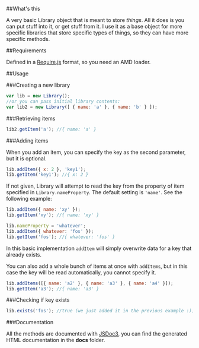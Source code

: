 ##What's this

A very basic Library object that is meant to store *things*. All it does is you can put stuff into it, or get stuff from it. I use it as a base object for more specific libraries that store specific types of things, so they can have more specific methods.

##Requirements

Defined in a [Require.js](http://requirejs.org/) format, so you need an AMD loader.

##Usage

###Creating a new library

```javascript
var lib = new Library();
//or you can pass initial library contents:
var lib2 = new Library([ { name: 'a' }, { name: 'b' } ]);
```

###Retrieving items

```javascript
lib2.getItem('a'); //{ name: 'a' }
```

###Adding items

When you add an item, you can specify the key as the second parameter, but it is optional. 

```javascript
lib.addItem({ x: 2 }, 'key1');
lib.getItem('key1'); //{ x: 2 }
```

If not given, Library will attempt to read the key from the property of item specified in `Library.nameProperty`. The default setting is `'name'`. See the following example:

```javascript
lib.addItem({ name: 'xy' });
lib.getItem('xy'); //{ name: 'xy' }

lib.nameProperty = 'whatever';
lib.addItem({ whatever: 'fos' });
lib.getItem('fos'); //{ whatever: 'fos' }
```

In this basic implementation `addItem` will simply overwrite data for a key that already exists.

You can also add a whole bunch of items at once with `addItems`, but in this case the key will be read automatically, you cannot specify it.

```javascript
lib.addItems([{ name: 'a2' }, { name: 'a3' }, { name: 'a4' }]);
lib.getItem('a3'); //{ name: 'a3' }
```

###Checking if key exists

```javascript
lib.exists('fos'); //true (we just added it in the previous example :))
```

###Documentation

All the methods are documented with [JSDoc3](https://github.com/jsdoc3/jsdoc), you can find the generated HTML documentation in the **docs** folder.